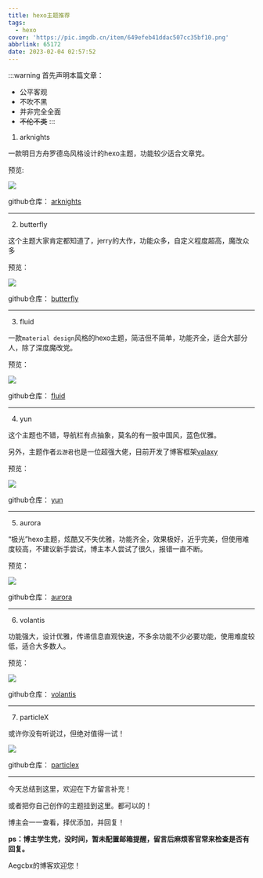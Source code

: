 ```yaml
---
title: hexo主题推荐
tags:
  - hexo
cover: 'https://pic.imgdb.cn/item/649efeb41ddac507cc35bf10.png'
abbrlink: 65172
date: 2023-02-04 02:57:52
---
```

:::warning
首先声明本篇文章：
- 公平客观
- 不吹不黑
- 并非完全全面
- ~~不伦不类~~
:::

1. arknights

一款明日方舟罗德岛风格设计的hexo主题，功能较少适合文章党。

预览:

<a href="https://arknights.theme.hexo.yue.zone/"><img src="/img/posts/arkn.jpg"></a>

github仓库： [arknights](https://github.com/Yue-plus/hexo-theme-arknights)

---

2. butterfly

这个主题大家肯定都知道了，jerry的大作，功能众多，自定义程度超高，魔改众多

预览：

<a href="https://butterfly.js.org/"><img src="/img/posts/btf.png"></a>

github仓库： [butterfly](https://github.com/jerryc127/hexo-theme-butterfly)

---

3. fluid

一款`material design`风格的hexo主题，简洁但不简单，功能齐全，适合大部分人，除了深度魔改党。

预览：

<a href="https://hexo.fluid-dev.com/"><img src="/img/posts/fluid.png"></a>

github仓库： [fluid](https://github.com/fluid-dev/hexo-theme-fluid)

---

4. yun

这个主题也不错，导航栏有点抽象，莫名的有一股中国风，蓝色优雅。

另外，主题作者`云游君`也是一位超强大佬，目前开发了博客框架[valaxy](https://valaxy.site)

预览：

<a href="https://yunyoujun.cn/"><img src="/img/posts/yuntheme.png"></a>

github仓库： [yun](https://github.com/YunYouJun/hexo-theme-yun)

---

5. aurora

“极光”hexo主题，炫酷又不失优雅，功能齐全，效果极好，近乎完美，但使用难度较高，不建议新手尝试，博主本人尝试了很久，报错一直不断。

预览：

<a href="https://tridiamond.tech/"><img src="/img/posts/aurora.png"></a>

github仓库： [aurora](https://github.com/auroral-ui/hexo-theme-aurora)

---

6. volantis

功能强大，设计优雅，传递信息直观快速，不多余功能不少必要功能，使用难度较低，适合大多数人。

预览：

<a href="https://volantis.js.org/"><img src="https://fastly.jsdelivr.net/npm/mhgoos@0.0.1655516891879/YQ2nhcvyCuFsm3g.png"></a>

github仓库： [volantis](https://github.com/volantis-x/hexo-theme-volantis)

---

7. particleX

或许你没有听说过，但绝对值得一试！

<a href="https://argvchs.github.io/"><img src="/img/posts/particlex.png"></a>

github仓库： [particlex](https://github.com/argvchs/hexo-theme-particlex)

---

今天总结到这里，欢迎在下方留言补充！

或者把你自己创作的主题挂到这里。都可以的！

博主会一一查看，择优添加，并回复！

<b>ps：博主学生党，没时间，暂未配置邮箱提醒，留言后麻烦客官常来检查是否有回复。</b>

Aegcbx的博客欢迎您！